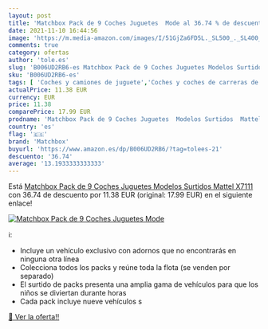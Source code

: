 ```yaml
---
layout: post
title: 'Matchbox Pack de 9 Coches Juguetes  Mode al 36.74 % de descuento'
date: 2021-11-10 16:44:56
image: 'https://m.media-amazon.com/images/I/51GjZa6FD5L._SL500_._SL400_.jpg'
comments: true
category: ofertas
author: 'tole.es'
slug: 'B006UD2RB6-es Matchbox Pack de 9 Coches Juguetes Modelos Surtidos Mattel...'
sku: 'B006UD2RB6-es'
tags: [ 'Coches y camiones de juguete','Coches y coches de carreras de juguete para niños','Juguetes','Juguetes y juegos','Vehículos de juguete para niños','juguetes','matchbox','mattel', ]
actualPrice: 11.38 EUR
currency: EUR
price: 11.38
comparePrice: 17.99 EUR
prodname: 'Matchbox Pack de 9 Coches Juguetes  Modelos Surtidos  Mattel X7111 '
country: 'es'
flag: '🇪🇸'
brand: 'Matchbox'
buyurl: 'https://www.amazon.es/dp/B006UD2RB6/?tag=tolees-21'
descuento: '36.74'
average: '13.1933333333333'
---
```


Está [Matchbox Pack de 9 Coches Juguetes  Modelos Surtidos  Mattel X7111 ](https://www.amazon.es/dp/B006UD2RB6/?tag=tolees-21) con 36.74 de descuento por 11.38 EUR (original: 17.99 EUR) en el siguiente enlace!

[![Matchbox Pack de 9 Coches Juguetes  Mode](https://m.media-amazon.com/images/I/51GjZa6FD5L._SL500_._SL400_.jpg)](https://www.amazon.es/dp/B006UD2RB6/?tag=tolees-21)

ℹ️:

- Incluye un vehículo exclusivo con adornos que no encontrarás en ninguna otra línea
- Colecciona todos los packs y reúne toda la flota (se venden por separado)
- El surtido de packs presenta una amplia gama de vehículos para que los niños se diviertan durante horas
- Cada pack incluye nueve vehículos s

[🛒 Ver la oferta!!](https://www.amazon.es/dp/B006UD2RB6/?tag=tolees-21)
